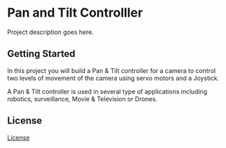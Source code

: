 # Pan and Tilt Controlller

Project description goes here.

## Getting Started

In this project you will build a Pan & Tilt controller for a camera to control two levels of movement of the camera using servo motors and a Joystick.

A Pan & Tilt controller is used in several type of applications including robotics, surveillance, Movie & Television or Drones.


## License

[License](LICENSE.txt)

